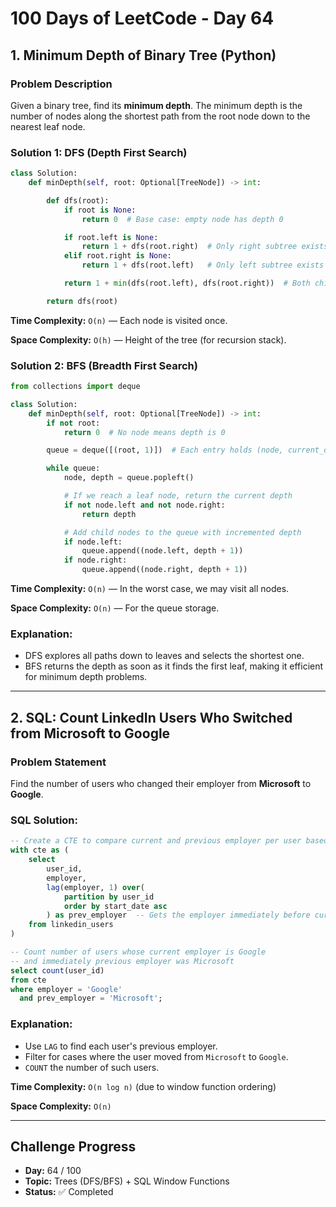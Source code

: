 # 100 Days of LeetCode - Day 64

## 1. Minimum Depth of Binary Tree (Python)

### Problem Description

Given a binary tree, find its **minimum depth**. The minimum depth is the number of nodes along the shortest path from the root node down to the nearest leaf node.

### Solution 1: DFS (Depth First Search)

```python
class Solution:
    def minDepth(self, root: Optional[TreeNode]) -> int:

        def dfs(root):
            if root is None:
                return 0  # Base case: empty node has depth 0

            if root.left is None:
                return 1 + dfs(root.right)  # Only right subtree exists
            elif root.right is None:
                return 1 + dfs(root.left)   # Only left subtree exists

            return 1 + min(dfs(root.left), dfs(root.right))  # Both children exist

        return dfs(root)
```

**Time Complexity:** `O(n)` — Each node is visited once.

**Space Complexity:** `O(h)` — Height of the tree (for recursion stack).

### Solution 2: BFS (Breadth First Search)

```python
from collections import deque

class Solution:
    def minDepth(self, root: Optional[TreeNode]) -> int:
        if not root:
            return 0  # No node means depth is 0

        queue = deque([(root, 1)])  # Each entry holds (node, current_depth)

        while queue:
            node, depth = queue.popleft()

            # If we reach a leaf node, return the current depth
            if not node.left and not node.right:
                return depth

            # Add child nodes to the queue with incremented depth
            if node.left:
                queue.append((node.left, depth + 1))
            if node.right:
                queue.append((node.right, depth + 1))
```

**Time Complexity:** `O(n)` — In the worst case, we may visit all nodes.

**Space Complexity:** `O(n)` — For the queue storage.

### Explanation:

* DFS explores all paths down to leaves and selects the shortest one.
* BFS returns the depth as soon as it finds the first leaf, making it efficient for minimum depth problems.

---

## 2. SQL: Count LinkedIn Users Who Switched from Microsoft to Google

### Problem Statement

Find the number of users who changed their employer from **Microsoft** to **Google**.

### SQL Solution:

```sql
-- Create a CTE to compare current and previous employer per user based on start date
with cte as (
    select 
        user_id, 
        employer, 
        lag(employer, 1) over(
            partition by user_id 
            order by start_date asc
        ) as prev_employer  -- Gets the employer immediately before current one
    from linkedin_users
)

-- Count number of users whose current employer is Google
-- and immediately previous employer was Microsoft
select count(user_id)
from cte
where employer = 'Google'
  and prev_employer = 'Microsoft';

```

### Explanation:

* Use `LAG` to find each user's previous employer.
* Filter for cases where the user moved from `Microsoft` to `Google`.
* `COUNT` the number of such users.

**Time Complexity:** `O(n log n)` (due to window function ordering)

**Space Complexity:** `O(n)`

---

## Challenge Progress

* **Day:** 64 / 100
* **Topic:** Trees (DFS/BFS) + SQL Window Functions
* **Status:** ✅ Completed
